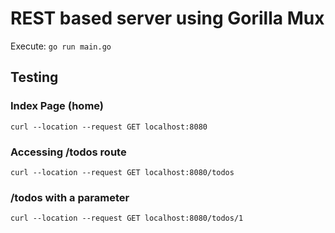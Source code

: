 # REST based server using Gorilla Mux

Execute: `go run main.go`


## Testing

### Index Page (home)

`curl --location --request GET localhost:8080`


### Accessing /todos route

`curl --location --request GET localhost:8080/todos`


### /todos with a parameter

`curl --location --request GET localhost:8080/todos/1`




